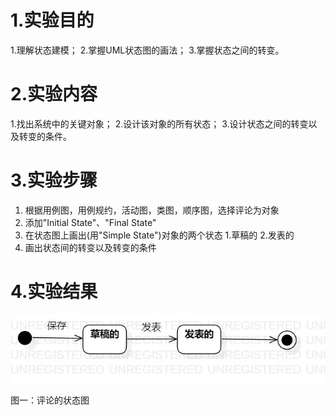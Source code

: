 # 1.实验目的
1.理解状态建模；
2.掌握UML状态图的画法；
3.掌握状态之间的转变。

# 2.实验内容
1.找出系统中的关键对象；
2.设计该对象的所有状态；
3.设计状态之间的转变以及转变的条件。

# 3.实验步骤
1. 根据用例图，用例规约，活动图，类图，顺序图，选择评论为对象
2. 添加"Initial State"、"Final State"
3. 在状态图上画出(用"Simple State")对象的两个状态
    1.草稿的
    2.发表的
4. 画出状态间的转变以及转变的条件

# 4.实验结果
 ![评论的状态图](./Lab7_StatechartDiagarm.jpg)

 图一：评论的状态图